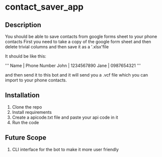 # contact_saver_app

## Description
You should be able to save contacts from google forms sheet to your phone contacts
First you need to take a copy of the google form sheet and then delete trivial columns and then save it as a '.xlsx'file

It should be like this:

'''
Name | Phone Number
John | 1234567890
Jane | 0987654321
'''

and then send it to this bot and it will send you a .vcf file which you can import to your phone contacts.

## Installation
1. Clone the repo
2. Install requirements
3. Create a apicode.txt file and paste your api code in it
4. Run the code


## Future Scope
1. CLI interface for the bot to make it more user friendly